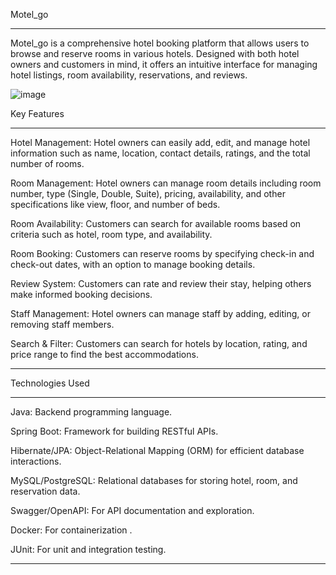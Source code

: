 Motel_go
____________

Motel_go is a comprehensive hotel booking platform that allows users to browse and reserve rooms in various hotels. Designed with both hotel owners and customers in mind, it offers an intuitive interface for managing hotel listings, room availability, reservations, and reviews.

 
![image](https://github.com/user-attachments/assets/272f2c49-f9f8-4c3a-8a92-720fb0fc132d)


Key Features
__________________


Hotel Management: Hotel owners can easily add, edit, and manage hotel information such as name, location, contact details, ratings, and the total number of rooms.

Room Management: Hotel owners can manage room details including room number, type (Single, Double, Suite), pricing, availability, and other specifications like view, floor, and number of beds.

Room Availability: Customers can search for available rooms based on criteria such as hotel, room type, and availability.

Room Booking: Customers can reserve rooms by specifying check-in and check-out dates, with an option to manage booking details.

Review System: Customers can rate and review their stay, helping others make informed booking decisions.

Staff Management: Hotel owners can manage staff by adding, editing, or removing staff members.

Search & Filter: Customers can search for hotels by location, rating, and price range to find the best accommodations.



_____________________________________________________________________________________________________________________




Technologies Used
________________________

Java: Backend programming language.

Spring Boot: Framework for building RESTful APIs.

Hibernate/JPA: Object-Relational Mapping (ORM) for efficient database interactions.

MySQL/PostgreSQL: Relational databases for storing hotel, room, and reservation data.

Swagger/OpenAPI: For API documentation and exploration.

Docker: For containerization .

JUnit: For unit and integration testing.


_______________________________________________________________________________________________________________________

